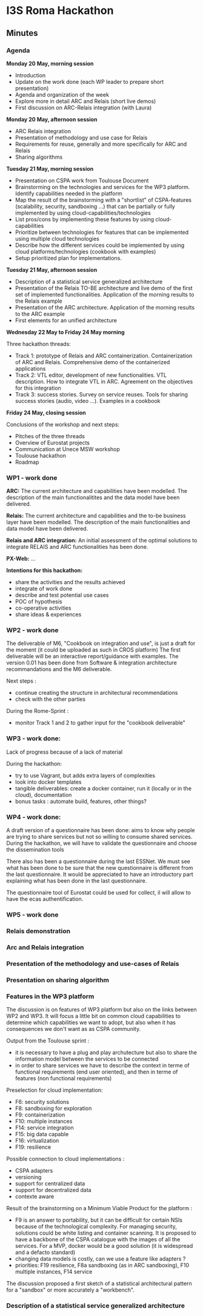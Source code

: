 # I3S Roma Hackathon

## Minutes


### Agenda

**Monday 20 May, morning session**
  * Introduction
  * Update on the work done (each WP leader to prepare short presentation)
  * Agenda and organization of the week
  * Explore more in detail ARC and Relais (short live demos)
  * First discussion on ARC-Relais integration (with Laura)

**Monday 20 May, afternoon session**
  * ARC Relais integration
  * Presentation of methodology and use case for Relais
  * Requirements for reuse, generally and more specifically for ARC and Relais
  * Sharing algorithms

**Tuesday 21 May, morning session**
  * Presentation on CSPA work from Toulouse Document
  * Brainstorming on the technologies and services for the WP3 platform. Identify capabilities needed in the platform
  * Map the result of the brainstorming with a "shortlist" of CSPA-features (scalability, security, sandboxing ...) that can be partially or fully implemented by using cloud-capabilities/technologies
  * List pros/cons by implementing these features by using cloud-capabilities
  * Prioritize between technologies for features that can be implemented using multiple cloud technologies
  * Describe how the different services could be implemented by using cloud platforms/technologies (cookbook with examples)
  * Setup prioritized plan for implementations.

**Tuesday 21 May, afternoon session**
  * Description of a statistical service generalized architecture
  * Presentation of the Relais TO-BE architecture and live demo of the first set of implemented functionalities. Application of the morning results to the Relais example
  * Presentation of the ARC architecture. Application of the morning results to the ARC example
  * First elements for an unified architecture

**Wednesday 22 May to Friday 24 May morning**

Three hackathon threads:

  * Track 1: prototype of Relais and ARC containerization. Containerization of ARC and Relais. Comprehensive demo of the containerized applications
  * Track 2: VTL editor, development of new functionalities. VTL description. How to integrate VTL in ARC. Agreement on the objectives for this integration
  * Track 3: success stories. Survey on service reuses. Tools for sharing success stories (audio, video ...). Examples in a cookbook

**Friday 24 May, closing session**

Conclusions of the workshop and next steps:
  * Pitches of the three threads
  * Overview of Eurostat projects
  * Communication at Unece MSW workshop
  * Toulouse hackathon
  * Roadmap

  
### WP1 - work done

**ARC:** The current architecture and capabilities have been modelled.
The description of the main functionalitites and the data model have been delivered.

**Relais:** The current architecture and capabilities and the to-be business layer have been modelled.
The description of the main functionalities and data model have been delivered.

**Relais and ARC integration:** An initial assessment of the optimal solutions to integrate RELAIS and ARC
functionalities has been done.

**PX-Web:**
...

**Intentions for this hackathon:**
  * share the activities and the results achieved
  * integrate of work done
  * describe and test potential use cases
  * POC of hypothesis
  * co-operative activities
  * share ideas & experiences

### WP2 - work done

The deliverable of M6, "Cookbook on integration and use", is just a draft for the moment (it could be uploaded as such
in CROS platform)
The first deliverable will be an interactive report/guidance with examples. The version 0.01 has been done
from Software & integration architecture recommandations and the M6 deliverable.

Next steps :
  * continue creating the structure in architectural recommendations
  * check with the other parties

During the Rome-Sprint :
  * monitor Track 1 and 2 to gather input for the "cookbook deliverable"

### WP3 - work done:

Lack of progress because of a lack of material

During the hackathon:
  * try to use Vagrant, but adds extra layers of complexities
  * look into docker templates
  * tangible deliverables: create a docker container, run it (locally or in the cloud), documentation
  * bonus tasks : automate build, features, other things?

### WP4 - work done:

A draft version of a questionnaire has been done: aims to know why people are trying to share services but not so willing
to consume shared services.
During the hackathon, we will have to validate the questionnaire and choose the dissemination tools

There also has been a questionnaire during the last ESSNet. We must see what has been done to be sure that the new questionnaire
is different from the last questionnaire. It would be appreciated to have an introductory part explaining what has been done
in the last questionnaire.

The questionnaire tool of Eurostat could be used for collect, il will allow to have the ecas authentification.

### WP5 - work done

### Relais demonstration

### Arc and Relais integration

### Presentation of the methodology and use-cases of Relais

### Presentation on sharing algorithm

### Features in the WP3 platform

The discussion is on features of WP3 platform but also on the links between WP2 and WP3.
It will focus a little bit on common cloud capabilities to determine which capabilities
we want to adopt, but also when it has consequences we don't want as as CSPA community.

Output from the Toulouse sprint :
  * it is necessary to have a plug and play archutecture but also to share the information model between the services to be connected
  * in order to share services we have to describe the context in terme of functional requirements (end user oriented), and then
in terme of features (non functional requirements)

Preselection for cloud implementation:
  * F6: security solutions
  * F8: sandboxing for exploration
  * F9: containerization
  * F10: multiple instances
  * F14: service integration
  * F15: big data capable
  * F16: virtualization
  * F19: resilience

Possible connection to cloud implementations :
  * CSPA adapters
  * versioning
  * support for centralized data
  * support for decentralized data
  * contexte aware

Result of the brainstorming on a Minimum Viable Product for the platform :
  * F9 is an answer to portability, but it can be difficult for certain NSIs because of the technological complexity. For managing security, solutions could be white listing and container scanning. It is proposed to have a backbone of the CSPA catalogue with the images of all the services. For a MVP, docker would be a good solution (it is widespread and a defacto standard)
  * changing data models is costly, can we use a feature like adapters ?
  * priorities: F19 resilience, F8a sandboxing (as in ARC sandboxing), F10 multiple instances, F14 service 

The discussion proposed a first sketch of a statistical architectural pattern for a "sandbox" or more accurately a "workbench".

### Description of a statistical service generalized architecture

